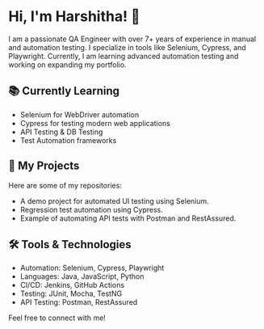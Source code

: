 # Hi, I'm Harshitha! 👋
I am a passionate QA Engineer with over 7+ years of experience in manual and automation testing. I specialize in tools like Selenium, Cypress, and Playwright. Currently, I am learning advanced automation testing and working on expanding my portfolio.

## 📚 Currently Learning
- Selenium for WebDriver automation
- Cypress for testing modern web applications
- API Testing & DB Testing
- Test Automation frameworks

## 🚀 My Projects
Here are some of my repositories:
-  A demo project for automated UI testing using Selenium.
-  Regression test automation using Cypress.
-  Example of automating API tests with Postman and RestAssured.

## 🛠 Tools & Technologies
- Automation: Selenium, Cypress, Playwright
- Languages: Java, JavaScript, Python
- CI/CD: Jenkins, GitHub Actions
- Testing: JUnit, Mocha, TestNG
- API Testing: Postman, RestAssured

Feel free to connect with me!
